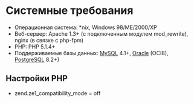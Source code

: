 # Системные требования

* Операционная система: *nix, Windows 98/ME/2000/XP
* Веб-сервер: Apache 1.3+ (с подключенным модулем mod_rewrite), nginx (в связке с php-fpm)
* PHP: PHP 5.1.4+
* Поддерживаемые базы данных: [MySQL](http://www.mysql.com/) 4.1+, [Oracle](http://www.oracle.com/index.html) (OCI8), [PostgreSQL](http://www.postgresql.org/) 8.2+)

## Настройки РНР

* zend.ze1_compatibility_mode = off

